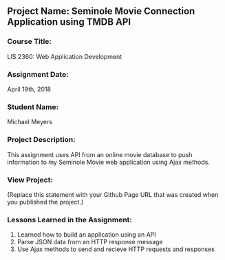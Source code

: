 ## Project Name:  Seminole Movie Connection Application using TMDB API

### Course Title:
LIS 2360:  Web Application Development

### Assignment Date:  
April 19th, 2018

### Student Name:  
Michael Meyers

### Project Description:
This assignment uses API from an online movie database to push information to my Seminole Movie web application using Ajax methods.

### View Project:
(Replace this statement with your Github Page URL that was created when you 
 published the project.)

### Lessons Learned in the Assignment:
1. Learned how to build an application using an API
2. Parse JSON data from an HTTP response message
3. Use Ajax methods to send and recieve HTTP requests and responses
